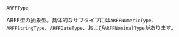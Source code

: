 ```
ARFFType
```

ARFF型の抽象型。具体的なサブタイプには`ARFFNumericType`、`ARFFStringType`、`ARFFDateType`、および`ARFFNominalType`があります。
